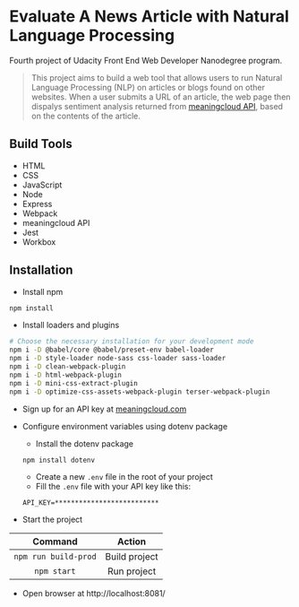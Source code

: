 # Evaluate A News Article with Natural Language Processing

Fourth project of Udacity Front End Web Developer Nanodegree program.

> This project aims to build a web tool that allows users to run Natural Language Processing (NLP) on articles or blogs found on other websites. When a user submits a URL of an article, the web page then dispalys sentiment analysis returned from [meaningcloud API](https://www.meaningcloud.com/products/sentiment-analysis), based on the contents of the article.

## Build Tools
* HTML
* CSS
* JavaScript
* Node
* Express
* Webpack
* meaningcloud API
* Jest
* Workbox

## Installation

- Install npm
```bash
npm install
```
- Install loaders and plugins
```bash
# Choose the necessary installation for your development mode
npm i -D @babel/core @babel/preset-env babel-loader
npm i -D style-loader node-sass css-loader sass-loader
npm i -D clean-webpack-plugin
npm i -D html-webpack-plugin
npm i -D mini-css-extract-plugin
npm i -D optimize-css-assets-webpack-plugin terser-webpack-plugin
```
- Sign up for an API key at [meaningcloud.com](https://www.meaningcloud.com/developer/create-account)

- Configure environment variables using dotenv package
	- Install the dotenv package
	```bash
	npm install dotenv
	```
	- Create a new `.env` file in the root of your project
	- Fill the `.env` file with your API key like this:
	```
	API_KEY=**************************
	```
- Start the project

|Command | Action|
|:------------: | :-------------:|
`npm run build-prod` | Build project
`npm start` | Run project

- Open browser at http://localhost:8081/
